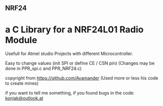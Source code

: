 ## NRF24
# a C Library for a NRF24L01 Radio Module

Usefull for Atmel studio Projects with different Microcontroller.

Easy to change values (init SPI or define CE / CSN pin)
(Changes may be done in PPR_spi.c and PPR_NRF24.c)

copyright from https://github.com/Avamander
(Used more or less his code to create mines)

if you want to tell me something, if you found bugs in the code: konjak@outlook.at
